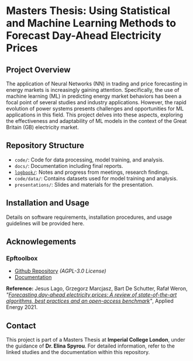 # Masters Thesis: Using Statistical and Machine Learning Methods to Forecast Day-Ahead Electricity Prices

## Project Overview

The application of Neural Networks (NN) in trading and price forecasting in energy markets is increasingly gaining attention. Specifically, the use of machine learning (ML) in predicting energy market behaviors has been a focal point of several studies and industry applications. However, the rapid evolution of power systems presents challenges and opportunities for ML applications in this field. This project delves into these aspects, exploring the effectiveness and adaptability of ML models in the context of the Great Britain (GB) electricity market.


## Repository Structure

- `code/`: Code for data processing, model training, and analysis.
- `docs/`: Documentation including final reports.
- [`logbook/`](docs/logbook/LogBook.md): Notes and progress from meetings, research findings.
- `code/data/`: Contains datasets used for model training and analysis.
- `presentations/`: Slides and materials for the presentation.

## Installation and Usage

Details on software requirements, installation procedures, and usage guidelines will be provided here.

## Acknowlegements

### **Epftoolbox**

- [Github Repository](https://github.com/jeslago/epftoolbox) *(AGPL-3.0 License)*
- [Documentation](https://epftoolbox.readthedocs.io/en/latest/)

**Reference:** Jesus Lago, Grzegorz Marcjasz, Bart De Schutter, Rafał Weron, *"[Forecasting day-ahead electricity prices: A review of state-of-the-art algorithms, best practices and an open-access benchmark](https://www.sciencedirect.com/science/article/pii/S0306261921004529?via%3Dihub)"*, Applied Energy 2021.



## Contact

This project is part of a Masters Thesis at **Imperial College London**, under the guidance of **Dr. Elina Spyrou**. For detailed information, refer to the linked studies and the documentation within this repository.
